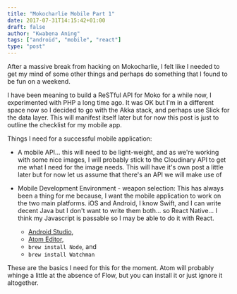 ```yaml
---
title: "Mokocharlie Mobile Part 1"
date: 2017-07-31T14:15:42+01:00
draft: false
author: "Kwabena Aning"
tags: ["android", "mobile", "react"]
type: "post"
---
```


After a massive break from hacking on Mokocharlie, I felt like I needed to get my mind of some other things and perhaps do something that I found to be fun on a weekend.

I have been meaning to build a ReSTful API for Moko for a while now, I experimented with PHP a long time ago. It was OK but I'm in a different space now so I decided to go with the Akka stack, and perhaps use Slick for the data layer. This will manifest itself later but for now this post is just to outline the checklist for my mobile app.

Things I need for a successful mobile application:

* A mobile API... this will need to be light-weight, and as we're working with some nice images, I will probably stick to the Cloudinary API to get me what I need for the image needs. This will have it's own post a little later but for now let us assume that there's an API we will make use of

* Mobile Development Environment - weapon selection: This has always been a thing for me because, I want the mobile application to work on the two main platforms. iOS and Android, I know Swift, and I can write decent Java but I don't want to write them both... so React Native... I think my Javascript is passable so I may be able to do it with React.
    * [Android Studio](https://developer.android.com/studio/install.html),
    * [Atom Editor](https://atom.io/),
    * `brew install Node`, and
    * `brew install Watchman`

These are the basics I need for this for the moment. Atom  will probably whinge a little at the absence of Flow, but you can install it or just ignore it altogether.
